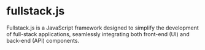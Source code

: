 # fullstack.js
Fullstack.js is a JavaScript framework designed to simplify the development of full-stack applications, seamlessly integrating both front-end (UI) and back-end (API) components.
